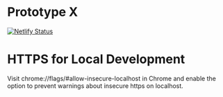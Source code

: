 # Prototype X

[![Netlify Status](https://api.netlify.com/api/v1/badges/a0bbe4e4-bc5a-4a87-bf4c-349970069d0f/deploy-status)](https://app.netlify.com/sites/prototype-x/deploys)

# HTTPS for Local Development

Visit chrome://flags/#allow-insecure-localhost in Chrome and enable the option to prevent warnings about insecure https on localhost.
